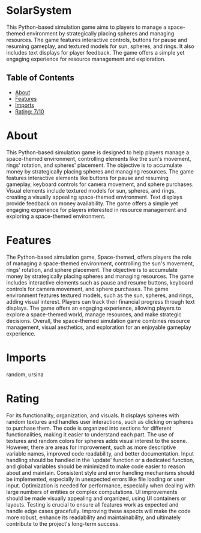 # SolarSystem

This Python-based simulation game aims to players to manage a space-themed environment by strategically placing spheres and managing resources. The game features interactive controls, buttons for pause and resuming gameplay, and textured models for sun, spheres, and rings. It also includes text displays for player feedback. The game offers a simple yet engaging experience for resource management and exploration.

## Table of Contents

- [About](#about)
- [Features](#features)
- [Imports](#Imports)
- [Rating: 7/10](#Rating)

# About

This Python-based simulation game is designed to help players manage a space-themed environment, controlling elements like the sun's movement, rings' rotation, and spheres' placement. The objective is to accumulate money by strategically placing spheres and managing resources. The game features interactive elements like buttons for pause and resuming gameplay, keyboard controls for camera movement, and sphere purchases. Visual elements include textured models for sun, spheres, and rings, creating a visually appealing space-themed environment. Text displays provide feedback on money availability. The game offers a simple yet engaging experience for players interested in resource management and exploring a space-themed environment.

# Features

The Python-based simulation game, Space-themed, offers players the role of managing a space-themed environment, controlling the sun's movement, rings' rotation, and sphere placement. The objective is to accumulate money by strategically placing spheres and managing resources. The game includes interactive elements such as pause and resume buttons, keyboard controls for camera movement, and sphere purchases. The game environment features textured models, such as the sun, spheres, and rings, adding visual interest. Players can track their financial progress through text displays. The game offers an engaging experience, allowing players to explore a space-themed world, manage resources, and make strategic decisions. Overall, the space-themed simulation game combines resource management, visual aesthetics, and exploration for an enjoyable gameplay experience.

# Imports

random, ursina

# Rating

For its functionality, organization, and visuals. It displays spheres with random textures and handles user interactions, such as clicking on spheres to purchase them. The code is organized into sections for different functionalities, making it easier to understand each part. The use of textures and random colors for spheres adds visual interest to the scene. However, there are areas for improvement, such as more descriptive variable names, improved code readability, and better documentation.
Input handling should be handled in the 'update' function or a dedicated function, and global variables should be minimized to make code easier to reason about and maintain. Consistent style and error handling mechanisms should be implemented, especially in unexpected errors like file loading or user input.
Optimization is needed for performance, especially when dealing with large numbers of entities or complex computations. UI improvements should be made visually appealing and organized, using UI containers or layouts. Testing is crucial to ensure all features work as expected and handle edge cases gracefully. Improving these aspects will make the code more robust, enhance its readability and maintainability, and ultimately contribute to the project's long-term success.
